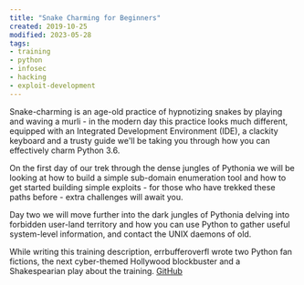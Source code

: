 ```yaml
---
title: "Snake Charming for Beginners"
created: 2019-10-25
modified: 2023-05-28
tags:
- training
- python
- infosec
- hacking
- exploit-development
---
```


Snake-charming is an age-old practice of hypnotizing snakes by playing and waving a murli - in the modern day this practice looks much different, equipped with an Integrated Development Environment (IDE), a clackity keyboard and a trusty guide we'll be taking you through how you can effectively charm Python 3.6.  

On the first day of our trek through the dense jungles of Pythonia we will be looking at how to build a simple sub-domain enumeration tool and how to get started building simple exploits - for those who have trekked these paths before - extra challenges will await you.  

Day two we will move further into the dark jungles of Pythonia delving into forbidden user-land territory and how you can use Python to gather useful system-level information, and contact the UNIX daemons of old.  

While writing this training description, errbufferoverfl wrote two Python fan fictions, the next cyber-themed Hollywood blockbuster and a Shakespearian play about the training.
[GitHub](https://errbufferoverfl.github.io/snake-charming/)